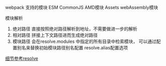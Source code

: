 webpack 支持的模块
ESM
CommonJS
AMD模块
Assets
webAssembly模块


模块解析

1. 绝对路径
直接按照绝对路径解析到地址，不需要做进一步的解析
2. 相对路径
拼接上下文路径进而生成绝对路径
3. 模块路径
会在resolve.modules 中指定的所有目录中检索模块，
可以通过配置别名来替换初始模块路径别名配置 resolve.alias配置选项

[细节参考resolve](https://webpack.docschina.org/configuration/resolve/)